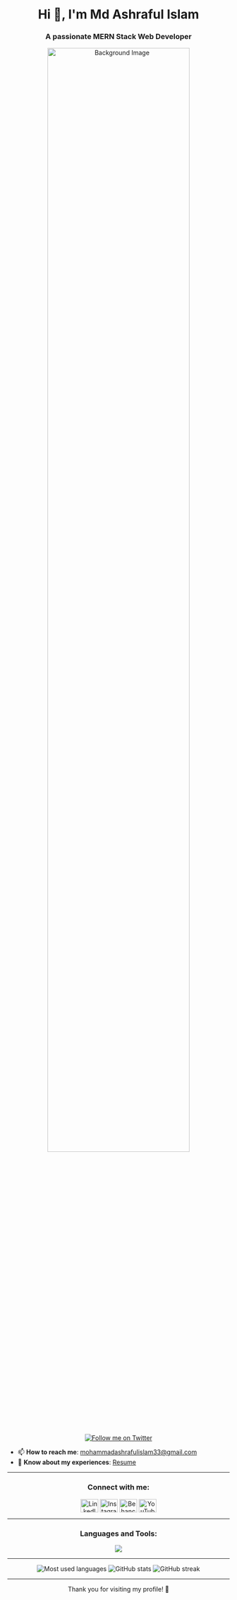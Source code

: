 <h1 align="center">Hi 👋, I'm Md Ashraful Islam</h1>
<h3 align="center">A passionate MERN Stack Web Developer</h3>

<p align="center">
    <img src="https://media.licdn.com/dms/image/D5616AQHYnuo946u3oQ/profile-displaybackgroundimage-shrink_350_1400/0/1688826095746?e=1697673600&v=beta&t=m0uWQn3KJJZ04rh7WSs2kb27j8VRl96NYrSZiVyyzqY" alt="Background Image" width="80%" />
</p>

<p align="center">
    <a href="https://twitter.com/" target="_blank">
        <img src="https://img.shields.io/twitter/follow/?logo=twitter&style=for-the-badge" alt="Follow me on Twitter" />
    </a>
</p>

- 📫 **How to reach me**: [mohammadashrafulislam33@gmail.com](mailto:mohammadashrafulislam33@gmail.com)
- 📄 **Know about my experiences**: [Resume](https://drive.google.com/file/d/1JWAGhu17aXFPqdah-DWzL4xEnNIAfMm2/view?usp=drivesdk)

---

<h3 align="center">Connect with me:</h3>
<p align="center">
    <a href="https://linkedin.com/in/mdashrafulislam12" target="_blank"><img align="center" src="https://raw.githubusercontent.com/rahuldkjain/github-profile-readme-generator/master/src/images/icons/Social/linked-in-alt.svg" alt="LinkedIn" height="30" width="40" /></a>
    <a href="https://instagram.com/mdashraf83578" target="_blank"><img align="center" src="https://raw.githubusercontent.com/rahuldkjain/github-profile-readme-generator/master/src/images/icons/Social/instagram.svg" alt="Instagram" height="30" width="40" /></a>
    <a href="https://www.behance.net/ixdell" target="_blank"><img align="center" src="https://raw.githubusercontent.com/rahuldkjain/github-profile-readme-generator/master/src/images/icons/Social/behance.svg" alt="Behance" height="30" width="40" /></a>
    <a href="https://www.youtube.com/@mdashraf" target="_blank"><img align="center" src="https://raw.githubusercontent.com/rahuldkjain/github-profile-readme-generator/master/src/images/icons/Social/youtube.svg" alt="YouTube" height="30" width="40" /></a>
</p>

---

<h3 align="center">Languages and Tools:</h3>
<p align="center">
    <a href="https://skillicons.dev">
        <img src="https://skillicons.dev/icons?i=git,github,html,css,js,ts,npm,tailwind,bootstrap,react,nodejs,express,mongodb,nextjs,redux,sass,vite,vscode,netlify,materialui,jquery,gitlab,firebase,cloudflare,figma,wordpress,py,django" />
    </a>
</p>

---

<p align="center">
    <img src="https://github-readme-stats.vercel.app/api/top-langs?username=mohammadashrafulislam1&show_icons=true&locale=en&layout=compact" alt="Most used languages" />
    <img src="https://github-readme-stats.vercel.app/api?username=mohammadashrafulislam1&show_icons=true&locale=en" alt="GitHub stats" />
    <img src="https://github-readme-streak-stats.herokuapp.com/?user=mohammadashrafulislam1&" alt="GitHub streak" />
</p>

---

<p align="center">Thank you for visiting my profile! 🌟</p>
